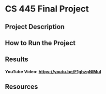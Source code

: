 # CS 445 Final Project

## Project Description

## How to Run the Project

## Results
#### YouTube Video: https://youtu.be/F1ghzpNlMuI

## Resources
